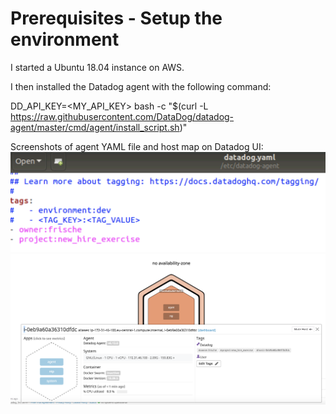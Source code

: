 # Prerequisites - Setup the environment #

I started a Ubuntu 18.04 instance on AWS.

I then installed the Datadog agent with the following command:

DD_API_KEY=<MY_API_KEY> bash -c "$(curl -L https://raw.githubusercontent.com/DataDog/datadog-agent/master/cmd/agent/install_script.sh)"

Screenshots of agent YAML file and host map on Datadog UI:
![YAML file with tags](./YAML_file_with_tags.png)
![Host map with tags](./Host_map_with_tags.png)
